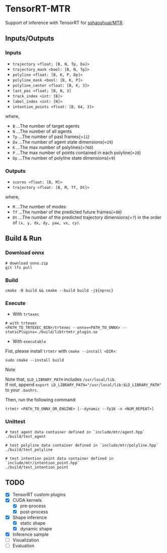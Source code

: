 # TensorRT-MTR

Support of inference with TensorRT for [sshaoshuai/MTR](https://github.com/sshaoshuai/MTR).

## Inputs/Outputs

### Inputs

- `trajectory <float; [B, N, Tp, Da]>`
- `trajectory_mask <bool: [B, N, Tp]>`
- `polyline <float: [B, K, P, Dp]>`
- `polyline_mask <bool: [B, K, P]>`
- `polyline_center <float: [B, K, 3]>`
- `last_pos <float; [B, N, 3]`
- `track_index <int: [B]>`
- `label_index <int: [N]>`
- `intention_points <float: [B, 64, 3]>`

where,

- `B` ...The number of target agents
- `N` ...The number of all agents
- `Tp` ...The number of past frames(=`11`)
- `Da` ...The number of agent state dimensions(=`29`)
- `K` ...The max number of polylines(=`768`)
- `P` ...The max number of points contained in each polyline(=`20`)
- `Dp` ...The number of polyline state dimensions(=`9`)

### Outputs

- `scores <float: [B, M]>`
- `trajectory <float: [B, M, Tf, Dt]>`

where,

- `M` ...The number of modes
- `Tf` ...The number of the predicted future frames(=`80`)
- `Dt` ...The number of the predicted trajectory dimensions(=`7`) in the order of `(x, y, dx, dy, yaw, vx, cy)`.

## Build & Run

### Download onnx

```shell
# download onnx.zip
git lfs pull
```

### Build

```shell
cmake -B build && cmake --build build -j${nproc}
```

### Execute

- With `trtexec`

```shell
# with trtexec
<PATH_TO_TRTEXEC_BIN>/trtexec --onnx=<PATH_TO_ONNX> --staticPlugins=./build/libtrtmtr_plugin.so
```

- With `executable`

Fist, please install `trtmtr` with `cmake --install <DIR>`:

```shell
sudo cmake --install build
```

> [!NOTE]
> Note that, `$LD_LIBRARY_PATH` includes `/usr/local/lib`.  
> If not, append `export LD_LIBRARY_PATH="/usr/local/lib:$LD_LIBRARY_PATH"` to your `.bashrc`.

Then, run the following command:

```shell
trtmtr <PATH_TO_ONNX_OR_ENGINE> [--dynamic --fp16 -n <NUM_REPEAT>]
```

### Unittest

```shell
# test agent data container defined in `include/mtr/agent.hpp`
./build/test_agent

# test polyline data container defined in `include/mtr/polyline.hpp`
./build/test_polyline

# test intention point data container defined in `include/mtr/intention_point.hpp`
./build/test_intention_point
```

## TODO

- [x] TensorRT custom plugins
- [x] CUDA kernels
  - [x] pre-process
  - [x] post-process
- [x] Shape inference
  - [x] static shape
  - [x] dynamic shape
- [x] Inference sample
- [ ] Visualization
- [ ] Evaluation
